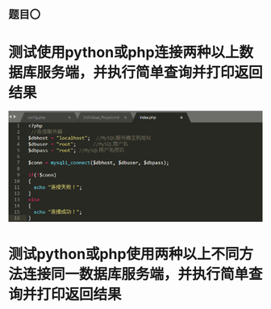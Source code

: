 ## 题目〇

# 测试使用python或php连接两种以上数据库服务端，并执行简单查询并打印返回结果

![image](https://github.com/Willhelmina/The-Principals-of-Database/blob/master/Lesson%2006/PHP.PNG)

# 测试python或php使用两种以上不同方法连接同一数据库服务端，并执行简单查询并打印返回结果

